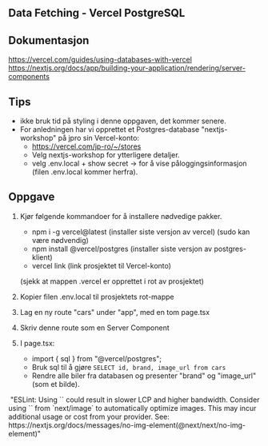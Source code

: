 ## Data Fetching - Vercel PostgreSQL

## Dokumentasjon
https://vercel.com/guides/using-databases-with-vercel
https://nextjs.org/docs/app/building-your-application/rendering/server-components

## Tips
* ikke bruk tid på styling i denne oppgaven, det kommer senere.
* For anledningen har vi opprettet et Postgres-database "nextjs-workshop" på jpro sin Vercel-konto:
   - https://vercel.com/jp-ro/~/stores
   - Velg nextjs-workshop for ytterligere detaljer. 
   - velg .env.local + show secret -> for å vise påloggingsinformasjon (filen .env.local kommer herfra).

## Oppgave
1. Kjør følgende kommandoer for å installere nødvedige pakker.
   - npm i -g vercel@latest (installer siste versjon av vercel) (sudo kan være nødvendig)
   - npm install @vercel/postgres (installer siste versjon av postgres-klient)
   - vercel link (link prosjektet til Vercel-konto)

   (sjekk at mappen .vercel er opprettet i rot av prosjektet)

2. Kopier filen .env.local til prosjektets rot-mappe   
3. Lag en ny route "cars" under "app", med en tom page.tsx
4. Skriv denne route som en Server Component
5. I page.tsx:
   - import { sql } from "@vercel/postgres";
   - Bruk sql til å gjøre `SELECT id, brand, image_url from cars`
   - Rendre alle biler fra databasen og presenter "brand" og "image_url" (som et bilde).


<Image>
"ESLint: Using `<img>` could result in slower LCP and higher bandwidth. Consider using `<Image />` from `next/image` to automatically optimize images. This may incur additional usage or cost from your provider. See: https://nextjs.org/docs/messages/no-img-element(@next/next/no-img-element)"